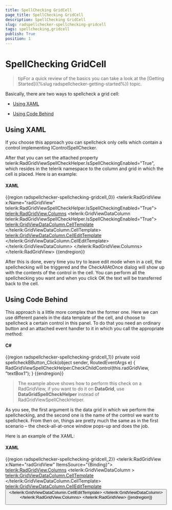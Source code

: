 ```yaml
---
title: SpellChecking GridCell
page_title: SpellChecking GridCell
description: SpellChecking GridCell
slug: radspellchecker-spellchecking-gridcell
tags: spellchecking,gridcell
publish: True
position: 1
---
```


# SpellChecking GridCell





>tipFor a quick review of the basics you can take a look at the [Getting Started]({%slug radspellchecker-getting-started%}) topic.

Basically, there are two ways to spellcheck a grid cell:

* [Using XAML](#using-xaml)

* [Using Code Behind](#using-code-behind)

## Using XAML

If you choose this approach you can spellcheck only cells which contain a control implementing IControlSpellChecker.

After that you can set the attached property telerik:RadGridViewSpellCheckHelper.IsSpellCheckingEnabled="True", which resides in the telerik namespace to the column and grid in which the cell is placed. Here is an example:

#### __XAML__

{{region radspellchecker-spellchecking-gridcell_0}}
	<telerik:RadGridView x:Name="radGridView" telerik:RadGridViewSpellCheckHelper.IsSpellCheckingEnabled="True">
	   <telerik:RadGridView.Columns>
	      <telerik:GridViewDataColumn telerik:RadGridViewSpellCheckHelper.IsSpellCheckingEnabled="True">
	         <telerik:GridViewDataColumn.CellTemplate>
	            <DataTemplate>
	               <TextBlock Text="{Binding EmployeeDescription}" TextWrapping="Wrap" />
	            </DataTemplate>
	         </telerik:GridViewDataColumn.CellTemplate>
	         <telerik:GridViewDataColumn.CellEditTemplate>
	            <DataTemplate>
	               <TextBox Text="{Binding EmployeeDescription, Mode=TwoWay}" />
	            </DataTemplate>
	         </telerik:GridViewDataColumn.CellEditTemplate>
	      </telerik:GridViewDataColumn>
	   </telerik:RadGridView.Columns>
	</telerik:RadGridView>
	{{endregion}}



After this is done, every time you try to leave edit mode when in a cell, the spellchecking will be triggered and the CheckAllAtOnce dialog will show up with the contents of the control in the cell. You can perform all the spellchecking you want and when you click OK the text will be transferred back to the cell.




## Using Code Behind

This approach is a little more complex than the former one. Here we can use different panels in the data template of the cell, and choose to spellcheck a certain control in this panel. To do that you need an ordinary button and an attached event handler to it in which you call the appropriate method:

#### __C#__

{{region radspellchecker-spellchecking-gridcell_1}}
	private void spellcheckBButton_Click(object sender, RoutedEventArgs e)
	{
	    RadGridViewSpellCheckHelper.CheckChildControl(this.radGridView, "textBox1");
	}
	{{endregion}}



>The example above shows how to perform this check on a RadGridView, if you want to do it on __DataGrid__, use __DataGridSpellCheckHelper__ instead of RadGridViewSpellCheckHelper.

As you see, the first argument is the data grid in which we perform the spellchecking, and the second one is the name of the control we want to spellcheck. From then on, things are pretty much the same as in the first scenario – the check-all-at-once window pops-up and does the job.

Here is an example of the XAML:

#### __XAML__

{{region radspellchecker-spellchecking-gridcell_2}}
	<telerik:RadGridView x:Name="radGridView" ItemsSource="{Binding}">
	   <telerik:RadGridView.Columns>
	      <telerik:GridViewDataColumn >
	         <telerik:GridViewDataColumn.CellTemplate>
	            <DataTemplate>
	               <Grid>
	                  <TextBlock Text="{Binding EmployeeDescription}" TextWrapping="Wrap" />
	               </Grid>
	            </DataTemplate>
	         </telerik:GridViewDataColumn.CellTemplate>
	         <telerik:GridViewDataColumn.CellEditTemplate>
	            <DataTemplate>
	               <StackPanel>
	                  <TextBox x:Name="textBox1" Text="{Binding EmployeeDescription}" />
	                  <Button Content="Check Spelling" Name="spellcheckTBButton" Click="spellcheckTBButton_Click" Grid.Row="1"/>
	               </StackPanel>
	            </DataTemplate>
	         </telerik:GridViewDataColumn.CellEditTemplate>
	      </telerik:GridViewDataColumn>
	   </telerik:RadGridView.Columns>
	</telerik:RadGridView>
	{{endregion}}




